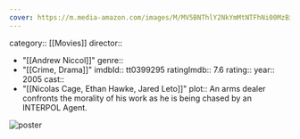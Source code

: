 ```yaml
---
cover: https://m.media-amazon.com/images/M/MV5BNThlY2NkYmMtNTFhNi00MzBiLWJmNzEtZjk5MzYwYWU2MjllXkEyXkFqcGc@._V1_SX300.jpg
---
```


category:: [[Movies]]
director:: 
  - "[[Andrew Niccol]]"
genre:: 
  - "[[Crime, Drama]]"
imdbId:: tt0399295
ratingImdb:: 7.6
rating::
year:: 2005
cast:: 
  - "[[Nicolas Cage, Ethan Hawke, Jared Leto]]"
plot:: An arms dealer confronts the morality of his work as he is being chased by an INTERPOL Agent.

![poster](https://m.media-amazon.com/images/M/MV5BNThlY2NkYmMtNTFhNi00MzBiLWJmNzEtZjk5MzYwYWU2MjllXkEyXkFqcGc@._V1_SX300.jpg)
